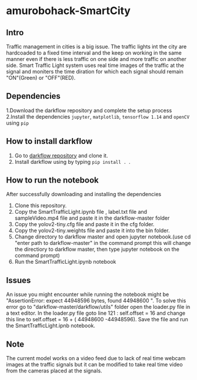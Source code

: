 # amurobohack-SmartCity
## Intro

  Traffic management in cities is a big issue. The traffic lights int the city are hardcoaded to a fixed time interval and the keep on working in the same manner even if there is less traffic on one side and more traffic on another side.
  Smart Traffic Light system uses real time images of the traffic at the signal and moniters the time diration for which each signal should remain "ON"(Green) or "OFF"(RED).
 
## Dependencies

 1.Download the darkflow repository and complete the setup process
 2.Install the dependencies ```jupyter```, ```matplotlib```, ```tensorflow 1.14``` and ```openCV``` using ```pip``` 
 
## <a name="darkflow">How to install darkflow</a>

1. Go to [darkflow repository](https://github.com/thtrieu/darkflow) and clone it.
2. Install darkflow using by typing ```pip install . ```.


## How to run the notebook
After successfully downloading and installing the dependencies

1. Clone this repository.
2. Copy the SmartTrafficLight.ipynb file , label.txt file and sampleVideo.mp4 file and paste it in the darkflow-master folder
3. Copy the yolov2-tiny.cfg file and paste it in the cfg folder.
4. Copy the yolov2-tiny.weights file and paste it into the bin folder.
5. Change directory to darkflow master and open jupyter notebook.(use cd "enter path to darkflow-master" in the command prompt this will change the directiory to darkflow master, then type jupyter notebook on the command prompt)
6. Run the SmartTrafficLight.ipynb notebook

## Issues
An issue you might encounter while running the notebook might be "AssertionError: expect 44948596 bytes, found 44948600
".
To solve this error go to "darkflow-master/darkflow/utils" folder open the loader.py file in a text editor.
In the loader.py file goto line 121 : self.offset = 16 and change this line to self.offset = 16 + ( 44948600 -44948596).
Save the file and run the SmartTrafficLight.ipnb notebook.

## Note
The current model works on a video feed due to lack of real time webcam images at the traffic signals but it can be modified to take real time video from the cameras placed at the signals. 
